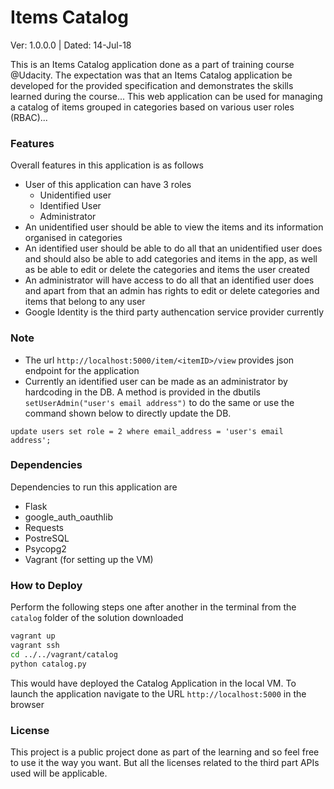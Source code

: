 # Items Catalog
Ver: 1.0.0.0 | Dated: 14-Jul-18

This is an Items Catalog application done as a part of training course @Udacity. The expectation was that an Items Catalog application be developed for the provided specification and demonstrates the skills learned during the course...
This web application can be used for managing a catalog of items grouped in categories based on various user roles (RBAC)...

### Features
Overall features in this application is as follows
- User of this application can have 3 roles
    - Unidentified user
    - Identified User
    - Administrator
- An unidentified user should be able to view the items and its information organised in categories
- An identified user should be able to do all that an unidentified user does and should also be able to add categories and items in the app, as well as be able to edit or delete the categories and items the user created
- An administrator will have access to do all that an identified user does and apart from that an admin has rights to edit or delete categories and items that belong to any user
- Google Identity is the third party authencation service provider currently

### Note
- The url `http://localhost:5000/item/<itemID>/view` provides json endpoint for the application
- Currently an identified user can be made as an administrator by hardcoding in the DB. A method is provided in the dbutils `setUserAdmin("user's email address")` to do the same or use the command shown below to directly update the DB.
```
update users set role = 2 where email_address = 'user's email address';
```

### Dependencies
Dependencies to run this application are 
- Flask
- google_auth_oauthlib
- Requests
- PostreSQL
- Psycopg2
- Vagrant (for setting up the VM)

### How to Deploy
Perform the following steps one after another in the terminal from the `catalog` folder of the solution downloaded
```bash
vagrant up
vagrant ssh
cd ../../vagrant/catalog
python catalog.py
```
This would have deployed the Catalog Application in the local VM. To launch the application navigate to the URL `http://localhost:5000` in the browser

### License
This project is a public project done as part of the learning and so feel free to use it the way you want. But all the licenses related to the third part APIs used will be applicable.
